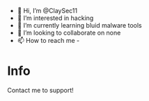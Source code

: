 - 👋 Hi, I’m @ClaySec11
- 👀 I’m interested in hacking
- 🌱 I’m currently learning bluid malware tools
- 💞️ I’m looking to collaborate on none
- 📫 How to reach me -

<!---
ClaySec11/ClaySec11 is a ✨ special ✨ repository because its `README.md` (this file) appears on your GitHub profile.
You can click the Preview link to take a look at your changes.
--->
# Info

Contact me to support!
